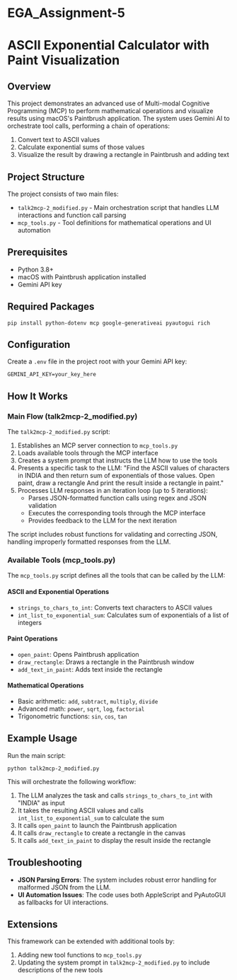 # EGA_Assignment-5
# ASCII Exponential Calculator with Paint Visualization

## Overview

This project demonstrates an advanced use of Multi-modal Cognitive Programming (MCP) to perform mathematical operations and visualize results using macOS's Paintbrush application. The system uses Gemini AI to orchestrate tool calls, performing a chain of operations:

1. Convert text to ASCII values
2. Calculate exponential sums of those values
3. Visualize the result by drawing a rectangle in Paintbrush and adding text

## Project Structure

The project consists of two main files:

- `talk2mcp-2_modified.py` - Main orchestration script that handles LLM interactions and function call parsing
- `mcp_tools.py` - Tool definitions for mathematical operations and UI automation

## Prerequisites

- Python 3.8+
- macOS with Paintbrush application installed
- Gemini API key

## Required Packages

```
pip install python-dotenv mcp google-generativeai pyautogui rich
```

## Configuration

Create a `.env` file in the project root with your Gemini API key:

```
GEMINI_API_KEY=your_key_here
```

## How It Works

### Main Flow (talk2mcp-2_modified.py)

The `talk2mcp-2_modified.py` script:

1. Establishes an MCP server connection to `mcp_tools.py`
2. Loads available tools through the MCP interface
3. Creates a system prompt that instructs the LLM how to use the tools
4. Presents a specific task to the LLM: "Find the ASCII values of characters in INDIA and then return sum of exponentials of those values. Open paint, draw a rectangle And print the result inside a rectangle in paint."
5. Processes LLM responses in an iteration loop (up to 5 iterations):
   - Parses JSON-formatted function calls using regex and JSON validation
   - Executes the corresponding tools through the MCP interface
   - Provides feedback to the LLM for the next iteration

The script includes robust functions for validating and correcting JSON, handling improperly formatted responses from the LLM.

### Available Tools (mcp_tools.py)

The `mcp_tools.py` script defines all the tools that can be called by the LLM:

#### ASCII and Exponential Operations
- `strings_to_chars_to_int`: Converts text characters to ASCII values
- `int_list_to_exponential_sum`: Calculates sum of exponentials of a list of integers

#### Paint Operations
- `open_paint`: Opens Paintbrush application
- `draw_rectangle`: Draws a rectangle in the Paintbrush window
- `add_text_in_paint`: Adds text inside the rectangle

#### Mathematical Operations
- Basic arithmetic: `add`, `subtract`, `multiply`, `divide`
- Advanced math: `power`, `sqrt`, `log`, `factorial`
- Trigonometric functions: `sin`, `cos`, `tan`

## Example Usage

Run the main script:

```
python talk2mcp-2_modified.py
```

This will orchestrate the following workflow:
1. The LLM analyzes the task and calls `strings_to_chars_to_int` with "INDIA" as input
2. It takes the resulting ASCII values and calls `int_list_to_exponential_sum` to calculate the sum
3. It calls `open_paint` to launch the Paintbrush application
4. It calls `draw_rectangle` to create a rectangle in the canvas
5. It calls `add_text_in_paint` to display the result inside the rectangle

## Troubleshooting

- **JSON Parsing Errors**: The system includes robust error handling for malformed JSON from the LLM.
- **UI Automation Issues**: The code uses both AppleScript and PyAutoGUI as fallbacks for UI interactions.

## Extensions

This framework can be extended with additional tools by:
1. Adding new tool functions to `mcp_tools.py`
2. Updating the system prompt in `talk2mcp-2_modified.py` to include descriptions of the new tools 
